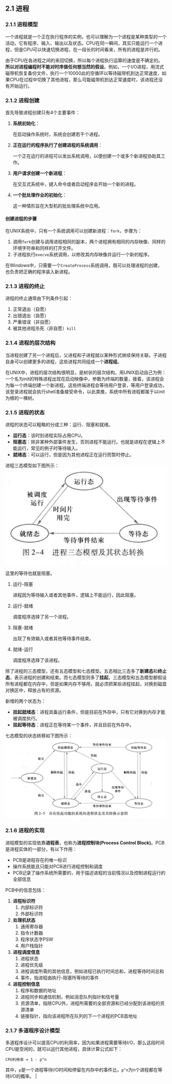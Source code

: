 ## 2.1 进程

### 2.1.1 进程模型

一个进程就是一个正在执行程序的实例，也可以理解为一个进程是某种类型的一个活动，它有程序、输入、输出以及状态。CPU在同一瞬间，其实只能运行一个进程，但是CPU可以快速切换进程，在一段长的时间看来，所有的进程是并行的。

由于CPU在各进程之间的来回切换，所以每个进程执行运算的速度是不确定的。**所以对进程编程时不能对时序做任何想当然的假设**。例如，一个I/O进程，用流式磁带机恢复备份文件，执行一个10000此的空循环以等待磁带机到达正常速度，如果CPU在过程中切换了其他进程，那么可能磁带机到达正常速度时，该进程还没有开始运行。

### 2.1.2 进程创建

首先导致进程创建只有4个主要事件：
1. **系统初始化**：

    在启动操作系统时，系统会创建若干个进程。
2. **正在运行的程序执行了创建进程的系统调用**：

    一个正在运行的进程可以发出系统调用，以便创建一个或多个新进程协助其工作。
3. **用户请求创建一个新进程**：

    在交互式系统中，键入命令或者启动程序会开始一个新的进程。
4. **一个批处理作业的初始化**：

    这一种情形旨在大型机的批处理系统中应用。

#### **创建进程的步骤**

在UNIX系统中，只有一个系统调用可以创建新进程：`fork`，步骤为：
1. 调用`fork`创建与调用进程相同的副本，两个进程拥有相同的内存映像、同样的环境字符串和同样的打开文件。
2. 子进程执行`execve`系统调用，以修改其内存映像并运行一个新的程序。

在Windows中，只需要一个`CreateProcess`系统调用，既可以处理进程的创建，也负责把正确的程序装入新进程。

### 2.1.3 进程的终止

进程的终止通常由下列条件引起：
1. 正常退出（自愿）
2. 出错退出（自愿）
3. 严重错误（非自愿）
4. 被其他进程杀死（非自愿）`kill`

### 2.1.4 进程的层次结构

当进程创建了另一个进程后，父进程和子进程就以某种形式继续保持关联。子进程自身可以创建更多的进程，这些进程共同组成一个**进程组**。

在UNIX中，进程的层次结构很明显，是树状的层次结构，用UNIX启动自己为例：一个名为init的特殊进程出现在启动映像中，参数为终端的数量，接着，该进程会为每一个终端创建一个新进程。这些终端进程会等待用户登录，等用户登录成功，该登录进程就会执行shell准备接受命令，以此类推，系统中所有进程都属于以init为根的一棵树。

### 2.1.5 进程的状态

进程的状态可以粗略的分成三种：运行、阻塞和就绪。
- **运行态**：该时刻进程实际占用CPU。
- **阻塞态**：除非某种外部事件发生，否则进程不能运行。也就是进程在逻辑上不能运行，常见的例子时等待输入。
- **就绪态**：可以运行，但是因为其他进程正在运行而暂时停止。

进程三态模型如下图所示：
![](../image/chapter2/2.1.5.jpg)

这里的等待也就是阻塞。

1. 运行-阻塞

    进程因为等待输入或者其他事件，逻辑上不能运行，因此阻塞。
2. 运行-就绪

    调度程序选择了另一个进程。
3. 阻塞-就绪

    出现了有效输入或者其他等待事件结束。
4. 就绪-运行 

    调度程序选择了该进程。

除了进程的三态模型，还有五态模型和七态模型。五态相比三态多了**新建态**和**终止态**，表示进程的创建和结束。而七态模型则多了**挂起**，三态模型和五态模型都假设所有进程都在内存中，但是如果内存不够用，就必须把某些进程挂起，对换到磁盘对换区中，释放占有的资源。

新增的两个状态为：
- **挂起就绪态**：进程具备运行条件，但是目前在外存中，只有它对换到内存才能被调度执行。
- **挂起等待态**：进程正在等待某一个事件，并且目前在外存中。

七态模型的状态转移如下图所示：
![](../image/chapter2/2.1.5.2.jpg)

### 2.1.6 进程的实现

进程模型的实现依靠**进程表**，也称为**进程控制块(Process Control Block)**。PCB是进程实体的一部分，有以下作用：
- PCB是进程存在的唯一标识
- 操作系统能且只能对PCB进行进程控制和调度
- PCB记录了操作系统所需要的，用于描述进程的当前情况以及控制进程运行的全部信息

PCB中的信息包括：
1. **进程标识符**
    1. 内部标识符
    2. 外部标识符
2. **处理机状态**
    1. 通用寄存器
    2. 指令计数器
    3. 程序状态字PSW
    4. 用户栈指针
3. **进程调度信息**
    1. 进程状态
    2. 进程优先级
    3. 进程调度所需的其他信息，例如进程已执行时间总和，进程等待时间总和
    4. 事件，指进程由执行-阻塞所等待的事件
4. **进程控制信息**
    1. 程序和数据的地址
    2. 进程同步和通信机制，例如消息队列指针和信号量
    3. 资源清单，指除CPU外，进程所需要的全部资源和已经分配到该进程的资源清单
    4. 链接指针，指向该进程所在队列的下一个进程的PCB首地址

### 2.1.7 多道程序设计模型

多道程序设计可以提高CPU的利用率，因为如果进程需要等待I/O，那么这段时间CPU是空闲的，就可以运行其他进程，具体计算公式如下：
```
CPU利用率 = 1 - p^n
```
其中，`p`是一个进程等待I/O时间和停留在内存中的事件比，`p^n`为n个进程都在等待I/O的概率。
|
